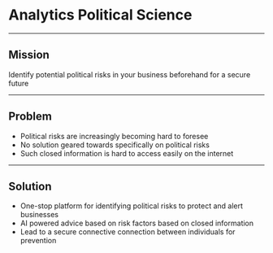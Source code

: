 # Analytics Political Science

---

## Mission

Identify potential political risks in your business beforehand for a secure future

---

## Problem

- Political risks are increasingly becoming hard to foresee
- No solution geared towards specifically on political risks
- Such closed information is hard to access easily on the internet

---

## Solution

- One-stop platform for identifying political risks to protect and alert businesses
- AI powered advice based on risk factors based on closed information
- Lead to a secure connective connection between individuals for prevention
